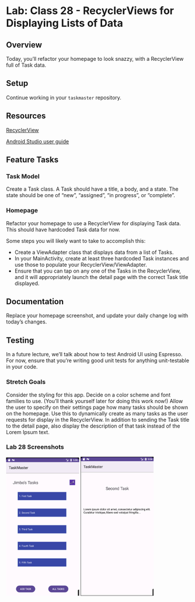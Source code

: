 # Lab: Class 28 - RecyclerViews for Displaying Lists of Data

## Overview

Today, you’ll refactor your homepage to look snazzy, with a RecyclerView full of Task data.

## Setup

Continue working in your `taskmaster` repository.

## Resources

[RecyclerView](https://developer.android.com/guide/topics/ui/layout/recyclerview#java)

[Android Studio user guide](https://developer.android.com/studio/intro)

## Feature Tasks

### Task Model
Create a Task class. A Task should have a title, a body, and a state. The state should be one of “new”, “assigned”, “in progress”, or “complete”.

### Homepage
Refactor your homepage to use a RecyclerView for displaying Task data. This should have hardcoded Task data for now.

Some steps you will likely want to take to accomplish this:
* Create a ViewAdapter class that displays data from a list of Tasks.
* In your MainActivity, create at least three hardcoded Task instances and use those to populate your RecyclerView/ViewAdapter.
* Ensure that you can tap on any one of the Tasks in the RecyclerView, and it will appropriately launch the detail page with the correct Task title displayed.

## Documentation

Replace your homepage screenshot, and update your daily change log with today’s changes.

## Testing

In a future lecture, we’ll talk about how to test Android UI using Espresso. For now, ensure that you’re writing good unit tests for anything unit-testable in your code.

### Stretch Goals

Consider the styling for this app. Decide on a color scheme and font families to use. (You’ll thank yourself later for doing this work now!)
Allow the user to specify on their settings page how many tasks should be shown on the homepage. Use this to dynamically create as many tasks as the user requests for display in the RecyclerView.
In addition to sending the Task title to the detail page, also display the description of that task instead of the Lorem Ipsum text.

### Lab 28 Screenshots

<img src="../screenshots/lab28/homeRecyclerView.png" alt="home recyclerview" width="200"/> 
<img src="../screenshots/lab28/recyclerViewTaskDetail.png" alt="task detail" width="200"/> 


